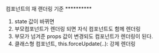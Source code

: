 컴포넌트의 재 랜더링 기준 **********
1) state 값이 바뀌면
2) 부모컴포넌트가 렌더링 되면 자식 컴포넌트도 함께 렌더링
3) 부모가 넘겨준 props 값이 변경되도 컴포넌트가 렌더링이 된다.
4) 클래스형 컴포넌트, this.forceUpdate(..): 강제 렌더링
